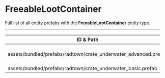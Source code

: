 # FreeableLootContainer
Full list of all <Badge type="warning" text="2"/> entity prefabs with the **FreeableLootContainer** entity type.

---
| ID & Path |
| --- |
| <Badge type="tip" text="2803512399"/> <br> assets/bundled/prefabs/radtown/crate_underwater_advanced.prefab |
| <Badge type="tip" text="3852690109"/> <br> assets/bundled/prefabs/radtown/crate_underwater_basic.prefab |

